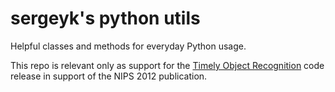 # sergeyk's python utils

Helpful classes and methods for everyday Python usage.

This repo is relevant only as support for the [Timely Object Recognition](https://github.com/sergeyk/timely_object_recognition) code release in support of the NIPS 2012 publication.
